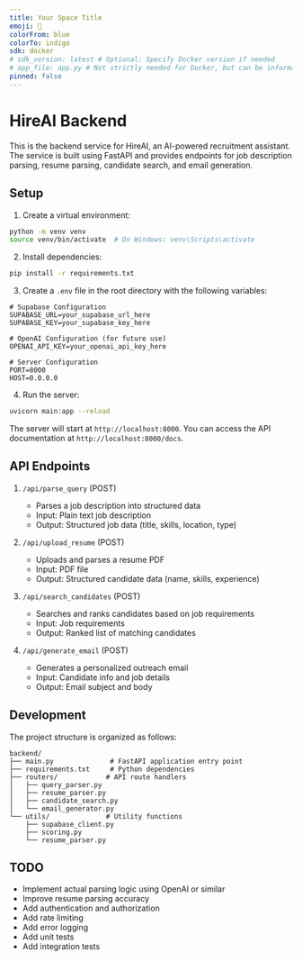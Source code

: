 ```yaml
---
title: Your Space Title
emoji: 🐳
colorFrom: blue
colorTo: indigo
sdk: docker
# sdk_version: latest # Optional: Specify Docker version if needed
# app_file: app.py # Not strictly needed for Docker, but can be informative
pinned: false
---
```


# HireAI Backend

This is the backend service for HireAI, an AI-powered recruitment assistant. The service is built using FastAPI and provides endpoints for job description parsing, resume parsing, candidate search, and email generation.

## Setup

1. Create a virtual environment:
```bash
python -m venv venv
source venv/bin/activate  # On Windows: venv\Scripts\activate
```

2. Install dependencies:
```bash
pip install -r requirements.txt
```

3. Create a `.env` file in the root directory with the following variables:
```
# Supabase Configuration
SUPABASE_URL=your_supabase_url_here
SUPABASE_KEY=your_supabase_key_here

# OpenAI Configuration (for future use)
OPENAI_API_KEY=your_openai_api_key_here

# Server Configuration
PORT=8000
HOST=0.0.0.0
```

4. Run the server:
```bash
uvicorn main:app --reload
```

The server will start at `http://localhost:8000`. You can access the API documentation at `http://localhost:8000/docs`.

## API Endpoints

1. `/api/parse_query` (POST)
   - Parses a job description into structured data
   - Input: Plain text job description
   - Output: Structured job data (title, skills, location, type)

2. `/api/upload_resume` (POST)
   - Uploads and parses a resume PDF
   - Input: PDF file
   - Output: Structured candidate data (name, skills, experience)

3. `/api/search_candidates` (POST)
   - Searches and ranks candidates based on job requirements
   - Input: Job requirements
   - Output: Ranked list of matching candidates

4. `/api/generate_email` (POST)
   - Generates a personalized outreach email
   - Input: Candidate info and job details
   - Output: Email subject and body

## Development

The project structure is organized as follows:

```
backend/
├── main.py              # FastAPI application entry point
├── requirements.txt     # Python dependencies
├── routers/            # API route handlers
│   ├── query_parser.py
│   ├── resume_parser.py
│   ├── candidate_search.py
│   └── email_generator.py
└── utils/              # Utility functions
    ├── supabase_client.py
    ├── scoring.py
    └── resume_parser.py
```

## TODO

- Implement actual parsing logic using OpenAI or similar
- Improve resume parsing accuracy
- Add authentication and authorization
- Add rate limiting
- Add error logging
- Add unit tests
- Add integration tests 